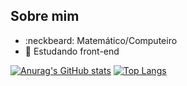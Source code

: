 ## Sobre mim
- :neckbeard:	Matemático/Computeiro
- 🌱 Estudando front-end

[![Anurag's GitHub stats](https://github-readme-stats.vercel.app/api?username=bulhoes1998)](https://github.com/bulhoes1998)
[![Top Langs](https://github-readme-stats.vercel.app/api/top-langs/?username=bulhoes1998&layout=compact)](https://github.com/bulhoes1998)




<!---
bulhoes1998/bulhoes1998 is a ✨ special ✨ repository because its `README.md` (this file) appears on your GitHub profile.
You can click the Preview link to take a look at your changes.
--->
